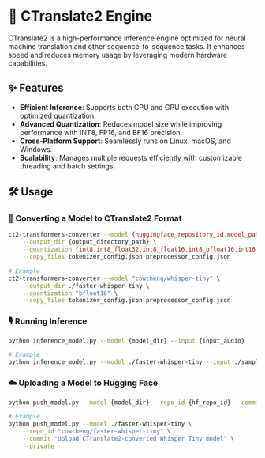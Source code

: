 # 🚀 CTranslate2 Engine

CTranslate2 is a high-performance inference engine optimized for neural machine translation and other sequence-to-sequence tasks. It enhances speed and reduces memory usage by leveraging modern hardware capabilities.

## ✨ Features

- **Efficient Inference**: Supports both CPU and GPU execution with optimized quantization.
- **Advanced Quantization**: Reduces model size while improving performance with INT8, FP16, and BF16 precision.
- **Cross-Platform Support**: Seamlessly runs on Linux, macOS, and Windows.
- **Scalability**: Manages multiple requests efficiently with customizable threading and batch settings.

## 🛠 Usage

### 🔄 Converting a Model to CTranslate2 Format

```bash
ct2-transformers-converter --model {huggingface_repository_id,model_path} \
    --output_dir {output_directory_path} \
    --quantization {int8,int8_float32,int8_float16,int8_bfloat16,int16,float16,bfloat16,float32} \
    --copy_files tokenizer_config.json preprocessor_config.json

# Example
ct2-transformers-converter --model "cowcheng/whisper-tiny" \
    --output_dir ./faster-whisper-tiny \
    --quantization "bfloat16" \
    --copy_files tokenizer_config.json preprocessor_config.json
```

### 🎙️ Running Inference

```bash
python inference_model.py --model {model_dir} --input {input_audio}

# Example
python inference_model.py --model ./faster-whisper-tiny --input ./sample.wav
```

### ☁️ Uploading a Model to Hugging Face

```bash
python push_model.py --model {model_dir} --repo_id {hf_repo_id} --commit "{commit_message}" [--private]

# Example
python push_model.py --model ./faster-whisper-tiny \
    --repo_id "cowcheng/faster-whisper-tiny" \
    --commit "Upload CTranslate2-converted Whisper Tiny model" \
    --private
```
